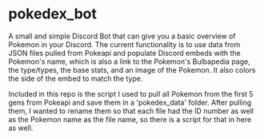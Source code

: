 # pokedex_bot
A small and simple Discord Bot that can give you a basic overview of Pokemon in your Discord.
The current functionality is to use data from JSON files pulled from Pokeapi and populate Discord embeds with the Pokemon's name, which is also a link to the Pokemon's Bulbapedia page, the type/types, the base stats, and an image of the Pokemon. It also colors the side of the embed to match the type.

Included in this repo is the script I used to pull all Pokemon from the first 5 gens from Pokeapi and save them in a 'pokedex_data' folder. After pulling them, I wanted to rename them so that each file had the ID number as well as the Pokemon name as the file name, so there is a script for that in here as well.
